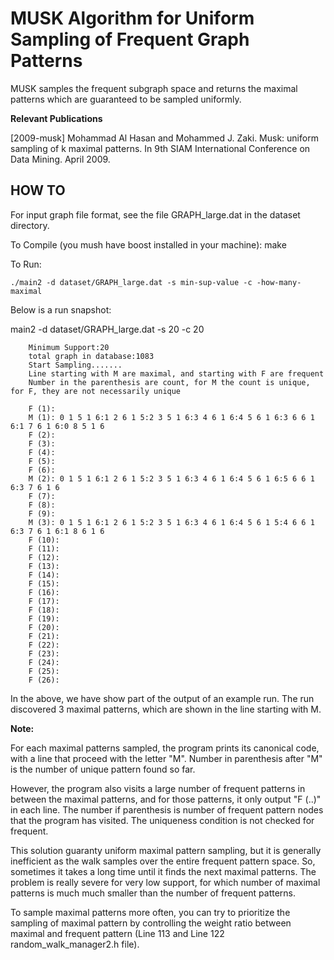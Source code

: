 # MUSK Algorithm for Uniform Sampling of Frequent Graph Patterns

MUSK samples
the frequent subgraph space and returns the maximal patterns which are
guaranteed to be sampled uniformly. 

**Relevant Publications**

[2009-musk] Mohammad Al Hasan and Mohammed J. Zaki. Musk: uniform sampling of k maximal patterns. In 9th SIAM International Conference on Data Mining. April 2009.

## HOW TO

For input graph file format, see the file GRAPH_large.dat in the dataset directory.

To Compile (you mush have boost installed in your machine):
make

To Run:

    ./main2 -d dataset/GRAPH_large.dat -s min-sup-value -c -how-many-maximal

Below is a run snapshot:

main2 -d dataset/GRAPH_large.dat -s 20 -c 20

        Minimum Support:20 
        total graph in database:1083
        Start Sampling.......
        Line starting with M are maximal, and starting with F are frequent
        Number in the parenthesis are count, for M the count is unique, for F, they are not necessarily unique

        F (1):
        M (1): 0 1 5 1 6:1 2 6 1 5:2 3 5 1 6:3 4 6 1 6:4 5 6 1 6:3 6 6 1 6:1 7 6 1 6:0 8 5 1 6
        F (2):
        F (3):
        F (4):
        F (5):
        F (6):
        M (2): 0 1 5 1 6:1 2 6 1 5:2 3 5 1 6:3 4 6 1 6:4 5 6 1 6:5 6 6 1 6:3 7 6 1 6
        F (7):
        F (8):
        F (9):
        M (3): 0 1 5 1 6:1 2 6 1 5:2 3 5 1 6:3 4 6 1 6:4 5 6 1 5:4 6 6 1 6:3 7 6 1 6:1 8 6 1 6
        F (10):
        F (11):
        F (12):
        F (13):
        F (14):
        F (15):
        F (16):
        F (17):
        F (18):
        F (19):
        F (20):
        F (21):
        F (22):
        F (23):
        F (24):
        F (25):
        F (26):

In the above, we have show part of the output of an example run. The run discovered 3 maximal patterns, 
which are shown in the line starting with M.


**Note:**

For each maximal patterns sampled, the program prints its canonical code, with
a line that proceed with the letter "M". Number in parenthesis after "M" is
the number of unique pattern found so far. 

However, the program also visits a large number of frequent patterns in between
the maximal patterns, and for those patterns, it only output "F (..)" in
each line. The number if parenthesis is number of frequent pattern nodes that
the program has visited. The uniqueness condition is not checked for frequent.

This solution guaranty uniform maximal pattern sampling, but it is generally
inefficient as the walk samples over the entire frequent pattern space. So,
sometimes it takes a long time until it finds the next maximal patterns. The
problem is really severe for very low support, for which number of maximal
patterns is much much smaller than the number of frequent patterns.

To sample maximal patterns more often, you can try to prioritize the sampling
of maximal pattern by controlling the weight ratio between maximal and frequent
pattern (Line 113 and Line 122 random_walk_manager2.h file). 


